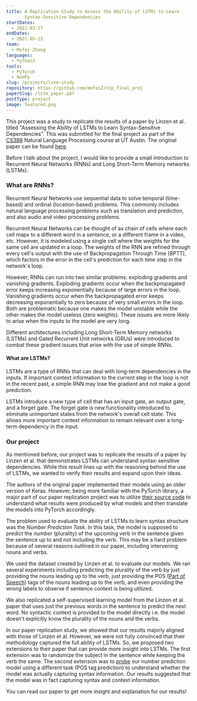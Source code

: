 ```yaml
---
title: A Replication Study to Assess the Ability of LSTMs to Learn
       Syntax-Sensitive Dependencies
startDates:
  - 2021-03-17
endDates:
  - 2021-05-13
team:
  - Mofei Zhang
languages:
  - Python3
tools:
  - PyTorch
  - NumPy
slug: /projects/lstm-study
repository: https://github.com/mofeiZ/nlp_final_proj
paperSlug: /lstm_paper.pdf
postType: project
image: featured.png
---
```


This project was a study to replicate the results of a paper by Linzen et al.
titled "Assessing the Ability of LSTMs to Learn Syntax-Sensitive Dependencies".
This was submitted for the final project as part of the
[CS388](https://www.cs.utexas.edu/~gdurrett/courses/sp2021/cs388.shtml)
Natural Language Processing course at UT Austin. The original paper can be
found
[here](https://direct.mit.edu/tacl/article/doi/10.1162/tacl_a_00115/43378/Assessing-the-Ability-of-LSTMs-to-Learn-Syntax).

Before I talk about the project, I would like to provide a small introduction
to Recurrent Neural Networks (RNNs) and Long Short-Term Memory networks
(LSTMs).

### What are RNNs?

Recurrent Neural Networks use sequential data to solve temporal (time-based)
and ordinal (location-based) problems. This commonly includes natural
language processing problems such as translation and prediction, and also
audio and video processing problems.

Recurrent Neural Networks can be thought of as chain of cells where each
cell maps to a different word in a sentence, or a different frame in a video,
etc. However, it is modeled using a single cell where the weights for the same
cell are updated in a loop. The weights of the RNN are refined through every
cell's output with the use of Backpropagation Through Time (BPTT), which
factors in the error in the cell's prediction for each time step in the
network's loop.

However, RNNs can run into two similar problems: exploding gradients and
vanishing gradients. Exploding gradients occur when the backpropagated error
keeps increasing exponentially because of large errors in the loop. Vanishing
gradients occur when the backpropagated error keeps decreasing exponentially
to zero because of very small errors in the loop. Both are problematic because
one makes the model unstable while the other makes the model useless (zero
weights). These issues are more likely to arise when the inputs to the model
are very long.

Different architectures including Long Short-Term Memory networks (LSTMs)
and Gated Recurrent Unit networks (GRUs) were introduced to combat these
gradient issues that arise with the use of simple RNNs.

#### What are LSTMs?

LSTMs are a type of RNNs that can deal with long-term dependencies in the
inputs. If important context information to the current step in the
loop is not in the recent past, a simple RNN may lose the gradient and not
make a good prediction.

LSTMs introduce a new type of cell that has an input gate, an output gate,
and a forget gate. The forget gate is new functionality introduced to
eliminate unimportant states from the network's overall cell state. This
allows more important context information to remain relevant over a
long-term dependency in the input.

### Our project

As mentioned before, our project was to replicate the results of a paper
by Linzen et al. that demonstrates LSTMs can understand syntax-sensitive
dependencies. While this result lines up with the reasoning behind the use of
LSTMs, we wanted to verify their results and expand upon their ideas.

The authors of the original paper implemented their models using an older
version of Keras. However, being more familiar with the PyTorch library, a
major part of our paper replication project was to utilize
[their source code](https://github.com/TalLinzen/rnn_agreement) to understand
what results were produced by what models and then translate the models into
PyTorch accordingly.

The problem used to evaluate the ability of LSTMs to learn syntax structure
was the _Number Prediction Task_. In this task, the model is supposed to
predict the _number_ (plurality) of the upcoming verb in  the sentence given
the sentence up to and not including the verb. This may be a hard problem
because of several reasons outlined in our paper, including intervening nouns
and verbs.

We used the dataset created by Linzen et al. to evaluate our models. We ran
several experiments including predicting the plurality of the verb by just
providing the nouns leading up to the verb, just providing the POS ([Part of
Speech](https://en.wikipedia.org/wiki/Part-of-speech_tagging)) tags of the
nouns leading up to the verb, and even providing the wrong labels to observe
if sentence context is being utilized.

We also replicated a self-supervised learning model from the Linzen et al.
paper that uses just the previous words in the sentence to predict the next
word. No syntactic context is provided to the model directly i.e. the model
doesn't explicitly know the plurality of the nouns and the verbs.

In our paper replication study, we showed that our results majorly aligned
with those of Linzen et al. However, we were not fully convinced that their
methodology captured the full ability of LSTMs. So, we proposed two
extensions to their paper that can provide more insight into LSTMs. The
first extension was to randomize the subject in the sentence while keeping
the verb the same. The second extension was to
[probe](https://nlp.stanford.edu/~johnhew/interpreting-probes.html) our
number prediction model using a different task (POS tag prediction) to
understand whether the model was actually capturing syntax information. Our
results suggested that the model was in fact capturing syntax and context
information.

You can read our paper to get more insight and explanation for our results!
